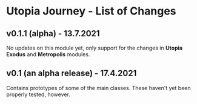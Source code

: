 # Utopia Journey - List of Changes

## v0.1.1 (alpha) - 13.7.2021
No updates on this module yet, only support for the changes in **Utopia Exodus** and **Metropolis** modules.

## v0.1 (an alpha release) - 17.4.2021
Contains prototypes of some of the main classes. 
These haven't yet been properly tested, however.